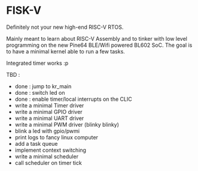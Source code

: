 # FISK-V

Definitely not your new high-end RISC-V RTOS.

Mainly meant to learn about RISC-V Assembly and to tinker with low level programming on the new Pine64 BLE/Wifi powered BL602 SoC.
The goal is to have a minimal kernel able to run a few tasks.

Integrated timer works :p

TBD :

- done : jump to kr\_main
- done : switch led on
- done : enable timer/local interrupts on the CLIC 
- write a minimal Timer driver
- write a minimal GPIO driver
- write a minimal UART driver
- write a minimal PWM driver (blinky blinky)
- blink a led with gpio/pwmi
- print logs to fancy linux computer
- add a task queue
- implement context switching
- write a minimal scheduler
- call scheduler on timer tick
